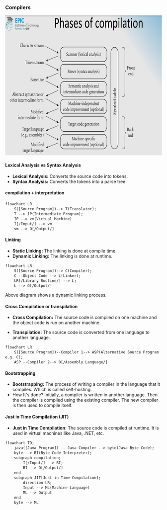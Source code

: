 ### Compilers
<img src="compilation_phases.png" width="600" height="450" style="filter: brightness(90%);">

#### Lexical Analysis vs Syntax Analysis
- **Lexical Analysis:** Converts the source code into tokens.
- **Syntax Analysis:** Converts the tokens into a parse tree.

#### compilation + interpretation
```mermaid
flowchart LR
    S([Source Program])--> T(Translator);
    T --> IP(Intermediate Program);
    IP --> vm(Virtual Machine)
    I[/Input/] --> vm
    vm --> O[/Output/]
```

#### Linking
- **Static Linking:** The linking is done at compile time.
- **Dynamic Linking:** The linking is done at runtime.

```mermaid
flowchart LR
    S([Source Program])--> C(Compiler);
    C --Object Code --> L(Linker);
    LR[/Library Routine/] --> L;
    L --> O[/Output/]
```

Above diagram shows a dynamic linking process.

#### Cross Compilation or transpilation
- **Cross Compilation:** The source code is compiled on one machine and the object code is run on another machine.

- **Transpilation:** The source code is converted from one language to another language.

```mermaid
flowchart LR
    S([Source Program])--Compiler 1--> ASP(Alternative Source Program e.g. C);
    ASP --Compiler 2--> O[/Assembly Language/]
```

#### Bootstrapping
- **Bootstrapping:** The process of writing a compiler in the language that it compiles. Which is called self-hosting.
- How It's done? Initially, a compiler is written in another language. Then the compiler is compiled using the existing compiler. The new compiler is then used to compile itself.

#### Just in Time Compilation (JIT)
- **Just in Time Compilation:** The source code is compiled at runtime. It is used in virtual machines like Java, .NET, etc.

```mermaid
flowchart TD;
    java([Java Program]) -- Java Compiler --> byte(Java Byte Code);
    byte --> BI(Byte Code Interpreter);
    subgraph compilation;
        I[/Input/] --> BI;
        BI --> O[/Output/]
    end
    subgraph JIT[Just in Time Compilation];
        direction LR;
        Input --> ML(Machine Language)
        ML --> Output
    end
    byte --> ML
```